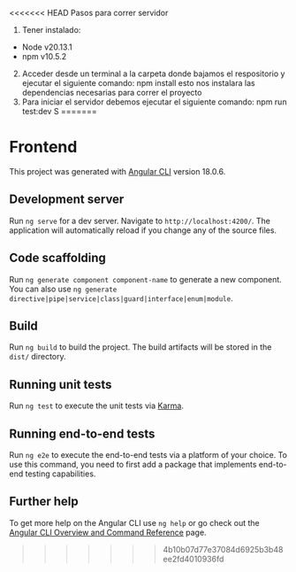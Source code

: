 <<<<<<< HEAD
Pasos para correr servidor

1. Tener instalado:

- Node v20.13.1
- npm v10.5.2

2. Acceder desde un terminal a la carpeta donde bajamos el respositorio y ejecutar el siguiente comando: npm install
   esto nos instalara las dependencias necesarias para correr el proyecto
3. Para iniciar el servidor debemos ejecutar el siguiente comando: npm run test:dev
   S
=======
# Frontend

This project was generated with [Angular CLI](https://github.com/angular/angular-cli) version 18.0.6.

## Development server

Run `ng serve` for a dev server. Navigate to `http://localhost:4200/`. The application will automatically reload if you change any of the source files.

## Code scaffolding

Run `ng generate component component-name` to generate a new component. You can also use `ng generate directive|pipe|service|class|guard|interface|enum|module`.

## Build

Run `ng build` to build the project. The build artifacts will be stored in the `dist/` directory.

## Running unit tests

Run `ng test` to execute the unit tests via [Karma](https://karma-runner.github.io).

## Running end-to-end tests

Run `ng e2e` to execute the end-to-end tests via a platform of your choice. To use this command, you need to first add a package that implements end-to-end testing capabilities.

## Further help

To get more help on the Angular CLI use `ng help` or go check out the [Angular CLI Overview and Command Reference](https://angular.dev/tools/cli) page.
>>>>>>> 4b10b07d77e37084d6925b3b48ee2fd4010936fd
